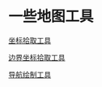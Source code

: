 # 一些地图工具

[坐标拾取工具](http://huiyan-fe.github.io/tools/coord/)

[边界坐标拾取工具](http://huiyan-fe.github.io/tools/boundary/)

[导航绘制工具](http://huiyan-fe.github.io/tools/navigation/)
